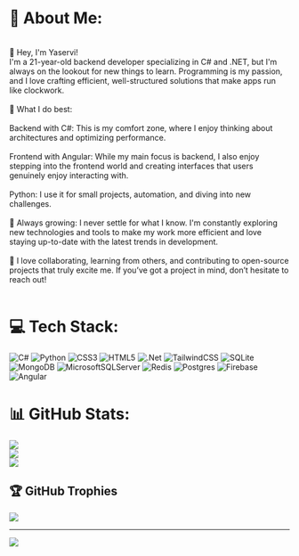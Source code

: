 # 💫 About Me:
<br>👋 Hey, I'm Yaservi!<br>I'm a 21-year-old backend developer specializing in C# and .NET, but I'm always on the lookout for new things to learn. Programming is my passion, and I love crafting efficient, well-structured solutions that make apps run like clockwork.<br><br>🔧 What I do best:<br><br>Backend with C#: This is my comfort zone, where I enjoy thinking about architectures and optimizing performance.<br><br>Frontend with Angular: While my main focus is backend, I also enjoy stepping into the frontend world and creating interfaces that users genuinely enjoy interacting with.<br><br>Python: I use it for small projects, automation, and diving into new challenges.<br><br>🌱 Always growing: I never settle for what I know. I'm constantly exploring new technologies and tools to make my work more efficient and love staying up-to-date with the latest trends in development.<br><br>🤝 I love collaborating, learning from others, and contributing to open-source projects that truly excite me. If you’ve got a project in mind, don’t hesitate to reach out!<br><br>


# 💻 Tech Stack:
![C#](https://img.shields.io/badge/c%23-%23239120.svg?style=for-the-badge&logo=csharp&logoColor=white) ![Python](https://img.shields.io/badge/python-3670A0?style=for-the-badge&logo=python&logoColor=ffdd54) ![CSS3](https://img.shields.io/badge/css3-%231572B6.svg?style=for-the-badge&logo=css3&logoColor=white) ![HTML5](https://img.shields.io/badge/html5-%23E34F26.svg?style=for-the-badge&logo=html5&logoColor=white) ![.Net](https://img.shields.io/badge/.NET-5C2D91?style=for-the-badge&logo=.net&logoColor=white) ![TailwindCSS](https://img.shields.io/badge/tailwindcss-%2338B2AC.svg?style=for-the-badge&logo=tailwind-css&logoColor=white) ![SQLite](https://img.shields.io/badge/sqlite-%2307405e.svg?style=for-the-badge&logo=sqlite&logoColor=white) ![MongoDB](https://img.shields.io/badge/MongoDB-%234ea94b.svg?style=for-the-badge&logo=mongodb&logoColor=white) ![MicrosoftSQLServer](https://img.shields.io/badge/Microsoft%20SQL%20Server-CC2927?style=for-the-badge&logo=microsoft%20sql%20server&logoColor=white) ![Redis](https://img.shields.io/badge/redis-%23DD0031.svg?style=for-the-badge&logo=redis&logoColor=white) ![Postgres](https://img.shields.io/badge/postgres-%23316192.svg?style=for-the-badge&logo=postgresql&logoColor=white) ![Firebase](https://img.shields.io/badge/firebase-a08021?style=for-the-badge&logo=firebase&logoColor=ffcd34) ![Angular](https://img.shields.io/badge/angular-%23DD0031.svg?style=for-the-badge&logo=angular&logoColor=white)
# 📊 GitHub Stats:
![](https://github-readme-stats.vercel.app/api?username=Yaservi&theme=shadow_red&hide_border=false&include_all_commits=false&count_private=true)<br/>
![](https://nirzak-streak-stats.vercel.app/?user=Yaservi&theme=shadow_red&hide_border=false)<br/>
![](https://github-readme-stats.vercel.app/api/top-langs/?username=Yaservi&theme=shadow_red&hide_border=false&include_all_commits=false&count_private=true&layout=compact)

## 🏆 GitHub Trophies
![](https://github-profile-trophy.vercel.app/?username=Yaservi&theme=shadow_red&no-frame=true&no-bg=true&margin-w=4)

---
[![](https://visitcount.itsvg.in/api?id=Yaservi&icon=6&color=7)](https://visitcount.itsvg.in)

<!-- Proudly created with GPRM ( https://gprm.itsvg.in ) -->
